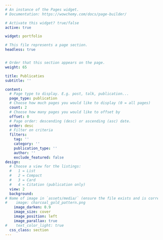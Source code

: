 ```yaml
---
# An instance of the Pages widget.
# Documentation: https://wowchemy.com/docs/page-builder/

# Activate this widget? true/false
active: true

widget: portfolio

# This file represents a page section.
headless: true


# Order that this section appears on the page.
weight: 65

title: Publicaties
subtitle: ''

content:
  # Page type to display. E.g. post, talk, publication...
  page_type: publication
  # Choose how much pages you would like to display (0 = all pages)
  count: 2
  # Choose how many pages you would like to offset by
  offset: 0
  # Page order: descending (desc) or ascending (asc) date.
  order: desc
  # Filter on criteria
  filters:
    tag: ''
    category: ''
    publication_type: ''
    author: ''
    exclude_featured: false
design:
  # Choose a view for the listings:
  #   1 = List
  #   2 = Compact
  #   3 = Card
  #   4 = Citation (publication only)
  view: 2
  background:
# Name of image in `assets/media/` (ensure the file exists and is correctly referenced)
#    image: charcoal_gold_pattern.png
    image_darken: 0.9
    image_size: cover
    image_position: left
    image_parallax: true
#    text_color_light: true
  css_class: section
---
```

  
